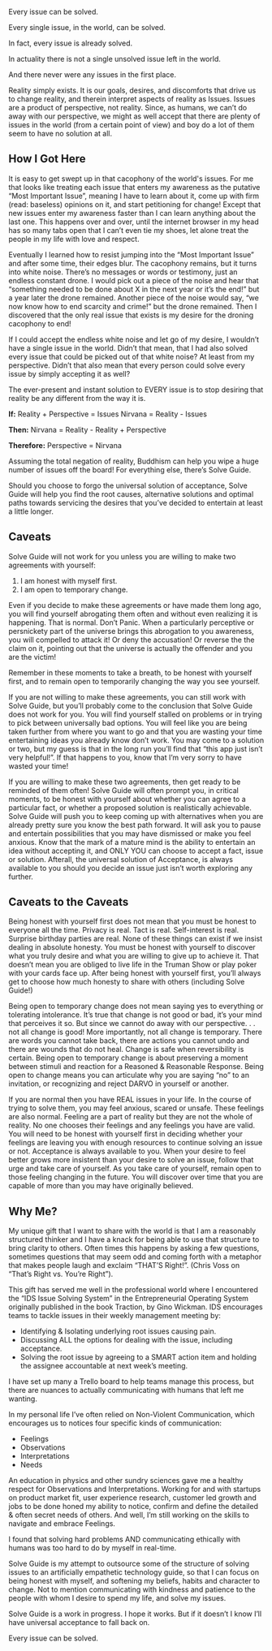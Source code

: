 Every issue can be solved.

Every single issue, in the world, can be solved.

In fact, every issue is already solved.

In actuality there is not a single unsolved issue left in the world.

And there never were any issues in the first place.

Reality simply exists. It is our goals, desires, and discomforts that drive us to change reality, and therein interpret aspects of reality as Issues. Issues are a product of perspective, not reality. Since, as humans, we can’t do away with our perspective, we might as well accept that there are plenty of issues in the world (from a certain point of view) and boy do a lot of them seem to have no solution at all.

## How I Got Here

It is easy to get swept up in that cacophony of the world's issues. For me that looks like treating each issue that enters my awareness as the putative “Most Important Issue”, meaning I have to learn about it, come up with firm (read: baseless) opinions on it, and start petitioning for change! Except that new issues enter my awareness faster than I can learn anything about the last one. This happens over and over, until the internet browser in my head has so many tabs open that I can’t even tie my shoes, let alone treat the people in my life with love and respect.

Eventually I learned how to resist jumping into the “Most Important Issue” and after some time, their edges blur. The cacophony remains, but it turns into white noise. There’s no messages or words or testimony, just an endless constant drone. I would pick out a piece of the noise and hear that “something needed to be done about X in the next year or it’s the end!” but a year later the drone remained. Another piece of the noise would say, “we now know how to end scarcity and crime!” but the drone remained. Then I discovered that the only real issue that exists is my desire for the droning cacophony to end!

If I could accept the endless white noise and let go of my desire, I wouldn’t have a single issue in the world. Didn’t that mean, that I had also solved every issue that could be picked out of that white noise? At least from my perspective. Didn’t that also mean that every person could solve every issue by simply accepting it as well?

The ever-present and instant solution to EVERY issue is to stop desiring that reality be any different from the way it is.

**If:**
Reality + Perspective = Issues
Nirvana = Reality - Issues

**Then:**
Nirvana = Reality - Reality + Perspective

**Therefore:**
Perspective = Nirvana

Assuming the total negation of reality, Buddhism can help you wipe a huge number of issues off the board! For everything else, there’s Solve Guide.

Should you choose to forgo the universal solution of acceptance, Solve Guide will help you find the root causes, alternative solutions and optimal paths towards servicing the desires that you’ve decided to entertain at least a little longer.

## Caveats

Solve Guide will not work for you unless you are willing to make two agreements with yourself:

1. I am honest with myself first.
1. I am open to temporary change.

Even if you decide to make these agreements or have made them long ago, you will find yourself abrogating them often and without even realizing it is happening. That is normal. Don’t Panic. When a particularly perceptive or persnickety part of the universe brings this abrogation to you awareness, you will compelled to attack it! Or deny the accusation! Or reverse the the claim on it, pointing out that the universe is actually the offender and you are the victim!

Remember in these moments to take a breath, to be honest with yourself first, and to remain open to temporarily changing the way you see yourself.

If you are not willing to make these agreements, you can still work with Solve Guide, but you’ll probably come to the conclusion that Solve Guide does not work for you. You will find yourself stalled on problems or in trying to pick between universally bad options. You will feel like you are being taken further from where you want to go and that you are wasting your time entertaining ideas you already know don’t work. You may come to a solution or two, but my guess is that in the long run you’ll find that “this app just isn’t very helpful!”. If that happens to you, know that I’m very sorry to have wasted your time!

If you are willing to make these two agreements, then get ready to be reminded of them often! Solve Guide will often prompt you, in critical moments, to be honest with yourself about whether you can agree to a particular fact, or whether a proposed solution is realistically achievable. Solve Guide will push you to keep coming up with alternatives when you are already pretty sure you know the best path forward. It will ask you to pause and entertain possibilities that you may have dismissed or make you feel anxious.
Know that the mark of a mature mind is the ability to entertain an idea without accepting it, and ONLY YOU can choose to accept a fact, issue or solution. Afterall, the universal solution of Acceptance, is always available to you should you decide an issue just isn’t worth exploring any further.

## Caveats to the Caveats

Being honest with yourself first does not mean that you must be honest to everyone all the time. Privacy is real. Tact is real. Self-interest is real. Surprise birthday parties are real. None of these things can exist if we insist dealing in absolute honesty. You must be honest with yourself to discover what you truly desire and what you are willing to give up to achieve it. That doesn’t mean you are obliged to live life in the Truman Show or play poker with your cards face up. After being honest with yourself first, you’ll always get to choose how much honesty to share with others (including Solve Guide!)

Being open to temporary change does not mean saying yes to everything or tolerating intolerance. It’s true that change is not good or bad, it’s your mind that perceives it so. But since we cannot do away with our perspective. . . not all change is good! More importantly, not all change is temporary. There are words you cannot take back, there are actions you cannot undo and there are wounds that do not heal. Change is safe when reversibility is certain. Being open to temporary change is about preserving a moment between stimuli and reaction for a Reasoned & Reasonable Response. Being open to change means you can articulate why you are saying “no” to an invitation, or recognizing and reject DARVO in yourself or another.

If you are normal then you have REAL issues in your life. In the course of trying to solve them, you may feel anxious, scared or unsafe. These feelings are also normal. Feeling are a part of reality but they are not the whole of reality. No one chooses their feelings and any feelings you have are valid. You will need to be honest with yourself first in deciding whether your feelings are leaving you with enough resources to continue solving an issue or not. Acceptance is always available to you. When your desire to feel better grows more insistent than your desire to solve an issue, follow that urge and take care of yourself. As you take care of yourself, remain open to those feeling changing in the future. You will discover over time that you are capable of more than you may have originally believed.

## Why Me?

My unique gift that I want to share with the world is that I am a reasonably structured thinker and I have a knack for being able to use that structure to bring clarity to others. Often times this happens by asking a few questions, sometimes questions that may seem odd and coming forth with a metaphor that makes people laugh and exclaim “THAT’S Right!”.  (Chris Voss on “That’s Right vs. You’re Right”).

This gift has served me well in the professional world where I encountered the “IDS Issue Solving System” in the Entrepreneurial Operating System originally published in the book Traction, by Gino Wickman. IDS encourages teams to tackle issues in their weekly management meeting by:

- Identifying & Isolating underlying root issues causing pain.
- Discussing ALL the options for dealing with the issue, including acceptance.
- Solving the root issue by agreeing to a SMART action item and holding the assignee accountable at next week’s meeting.

I have set up many a Trello board to help teams manage this process, but there are nuances to actually communicating with humans that left me wanting.

In my personal life I’ve often relied on Non-Violent Communication, which encourages us to notices four specific kinds of communication:

- Feelings
- Observations
- Interpretations
- Needs

An education in physics and other sundry sciences gave me a healthy respect for Observations and Interpretations. Working for and with startups on product market fit, user experience research, customer led growth and jobs to be done honed my ability to notice, confirm and define the detailed & often secret needs of others. And well, I’m still working on the skills to navigate and embrace Feelings.

I found that solving hard problems AND communicating ethically with humans was too hard to do by myself in real-time.

Solve Guide is my attempt to outsource some of the structure of solving issues to an artificially empathetic technology guide, so that I can focus on being honest with myself, and softening my beliefs, habits and character to change. Not to mention communicating with kindness and patience to the people with whom I desire to spend my life, and solve my issues.

Solve Guide is a work in progress. I hope it works. But if it doesn’t I know I’ll have universal acceptance to fall back on.

Every issue can be solved.
